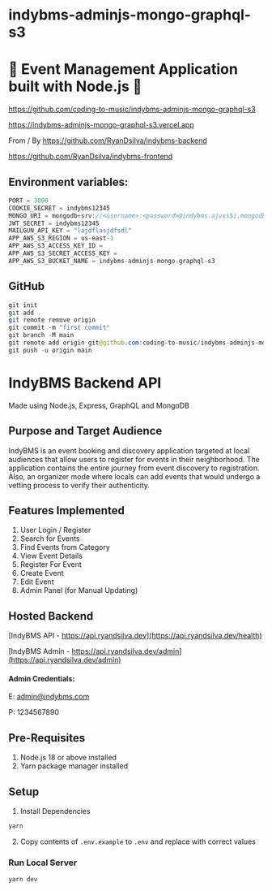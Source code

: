 # indybms-adminjs-mongo-graphql-s3

# 🚀 Event Management Application built with Node.js 🚀

https://github.com/coding-to-music/indybms-adminjs-mongo-graphql-s3

https://indybms-adminjs-mongo-graphql-s3.vercel.app

From / By https://github.com/RyanDsilva/indybms-backend

https://github.com/RyanDsilva/indybms-frontend

## Environment variables:

```java
PORT = 3000
COOKIE_SECRET = indybms12345
MONGO_URI = mongodb+srv://<username>:<password>@indybms.ajvxs5i.mongodb.net/indybms?retryWrites=true&w=majority
JWT_SECRET = indybms12345
MAILGUN_API_KEY = "lajdflasjdfsdl"
APP_AWS_S3_REGION = us-east-1
APP_AWS_S3_ACCESS_KEY_ID =
APP_AWS_S3_SECRET_ACCESS_KEY =
APP_AWS_S3_BUCKET_NAME = indybms-adminjs-mongo-graphql-s3
```

## GitHub

```java
git init
git add .
git remote remove origin
git commit -m "first commit"
git branch -M main
git remote add origin git@github.com:coding-to-music/indybms-adminjs-mongo-graphql-s3.git
git push -u origin main
```

# IndyBMS Backend API

Made using Node.js, Express, GraphQL and MongoDB

## Purpose and Target Audience

IndyBMS is an event booking and discovery application targeted at local audiences that allow users to register for events in their neighborhood. The application contains the entire journey from event discovery to registration. Also, an organizer mode where locals can add events that would undergo a vetting process to verify their authenticity.

## Features Implemented

1. User Login / Register
2. Search for Events
3. Find Events from Category
4. View Event Details
5. Register For Event
6. Create Event
7. Edit Event
8. Admin Panel (for Manual Updating)

## Hosted Backend

[IndyBMS API - https://api.ryandsilva.dev](https://api.ryandsilva.dev/health)

[IndyBMS Admin - https://api.ryandsilva.dev/admin](https://api.ryandsilva.dev/admin)

#### Admin Credentials:

E: admin@indybms.com

P: 1234567890

## Pre-Requisites

1. Node.js 18 or above installed
2. Yarn package manager installed

## Setup

1. Install Dependencies

```sh
yarn
```

2. Copy contents of `.env.example` to `.env` and replace with correct values

### Run Local Server

```sh
yarn dev
```
